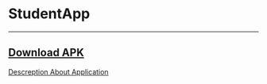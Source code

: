 # StudentApp

---
[Download APK](https://drive.google.com/file/d/1UqFFT3u_Y6lhPCNeEczNni05WZITt_OR/view?usp=sharing)
---
[Descreption About Application](https://docs.google.com/document/d/1Ps99zsCq3rlZmr5Z6zLPocAa4h2nD6ZuN4hdgee-7LI/edit?usp=sharing1)
